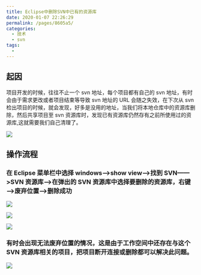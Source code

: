 ```yaml
---
title: Eclipse中删除SVN中已有的资源库
date: 2020-01-07 22:26:29
permalink: /pages/8605a5/
categories:
  - 技术
  - svn
tags:
  -
---
```


## 起因

项目开发的时候，往往不止一个 svn 地址，每个项目都有自己的 svn 地址，有时会由于需求更改或者项目结束等导致 svn 地址的 URL 会随之失效，在下次从 svn 检出项目的时候，就会发现，好多是没用的地址，当我们将本地仓库中的资源库删除，然后共享项目至 svn 资源库时，发现已有资源库仍然存有之前所使用过的资源库,这就需要我们自己清理了。

<!-- ![](https://cdn.jsdelivr.net/gh/gujunling/PicGo-image/test/1722264-20200107172109987-1964568489.png) -->

<!-- ![](https://gitee.com/gujunling/pic-go-image/raw/master/test/1722264-20200107172109987-1964568489.png) -->

![](https://sweetheartjq.cn/images/6d435ccc692449c0b9d24e47e433fa76.png)

## 操作流程

### 在 Eclipse 菜单栏中选择 windows——>show view——>找到 SVN——>SVN 资源库——>在弹出的 SVN 资源库中选择要删除的资源库，右键——>废弃位置——>删除成功

<!-- ![](https://cdn.jsdelivr.net/gh/gujunling/PicGo-image/test/1722264-20200107172211171-1373877946.png) -->

<!-- ![](https://gitee.com/gujunling/pic-go-image/raw/master/test/1722264-20200107172211171-1373877946.png) -->

![](https://sweetheartjq.cn/images/2bfdce2a3425432fbe11eb7f251d3ca0.png)

<!-- ![](https://cdn.jsdelivr.net/gh/gujunling/PicGo-image/test/1722264-20200107172220422-354523670.png) -->

<!-- ![](https://gitee.com/gujunling/pic-go-image/raw/master/test/1722264-20200107172220422-354523670.png) -->

![](https://sweetheartjq.cn/images/54a0a33cb1214805b44b4313999ec374.png)

<!-- ![](https://cdn.jsdelivr.net/gh/gujunling/PicGo-image/test/1722264-20200107172230907-1852541905.png) -->

<!-- ![](https://gitee.com/gujunling/pic-go-image/raw/master/test/1722264-20200107172230907-1852541905.png) -->

![](https://sweetheartjq.cn/images/e64802aeed14432289b546f84d45fb49.png)

### 有时会出现无法废弃位置的情况，这是由于工作空间中还存在与这个 SVN 资源库相关的项目，把项目断开连接或删除都可以解决此问题。

<!-- ![](https://cdn.jsdelivr.net/gh/gujunling/PicGo-image/test/1722264-20200107172448115-335030560.png) -->

<!-- ![](https://gitee.com/gujunling/pic-go-image/raw/master/test/1722264-20200107172448115-335030560.png) -->

![](https://sweetheartjq.cn/images/70030d0d8c3240edb991c67091a3c28f.png)
